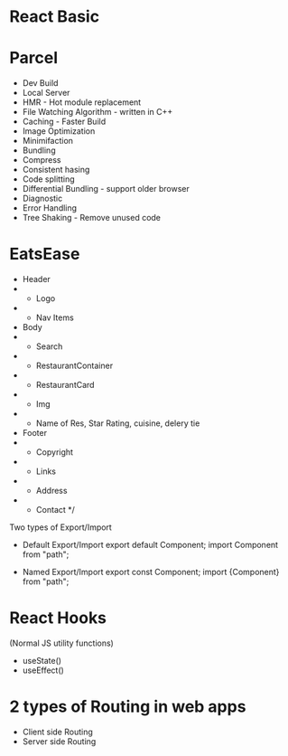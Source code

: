 # React Basic

# Parcel
- Dev Build
- Local Server
- HMR - Hot module replacement
- File Watching Algorithm - written in C++
- Caching - Faster Build
- Image Optimization
- Minimifaction 
- Bundling
- Compress 
- Consistent hasing
- Code splitting
- Differential Bundling - support older browser
- Diagnostic
- Error Handling
- Tree Shaking - Remove unused code 


# EatsEase

* Header
* - Logo
* - Nav Items
* Body
* - Search
* - RestaurantContainer
* - RestaurantCard
*   - Img
*   - Name of Res, Star Rating, cuisine, delery tie
* Footer
*   - Copyright
*   - Links
*   - Address
*   - Contact */

Two types of Export/Import

- Default Export/Import
export default Component; import Component from "path";

- Named Export/Import
export const Component; import {Component} from "path";

# React Hooks
(Normal JS utility functions)
- useState()
- useEffect()

# 2 types of Routing in web apps
- Client side Routing
- Server side Routing